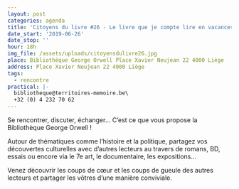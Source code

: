 ```yaml
---
layout: post
categories: agenda
title: 'Citoyens du livre #26 - Le livre que je compte lire en vacances '
date_start: '2019-06-26'
date_stop: ''
hour: 18h
img_file: /assets/uploads/citoyensdulivre26.jpg
place: Bibliothèque George Orwell Place Xavier Neujean 22 4000 Liège
address: Place Xavier Neujean 22 4000 Liège
tags:
  - rencontre
practical: |-
  bibliotheque@territoires-memoire.be\
  +32 (0) 4 232 70 62
---
```

Se rencontrer, discuter, échanger… C’est ce que vous propose la Bibliothèque George Orwell !

Autour de thématiques comme l’histoire et la politique, partagez vos découvertes culturelles avec d’autres lecteurs au travers de romans, BD, essais ou encore via le 7e art, le documentaire, les expositions…

Venez découvrir les coups de cœur et les coups de gueule des autres lecteurs et partager les vôtres d’une manière conviviale.
